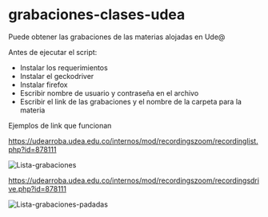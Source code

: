 # grabaciones-clases-udea

Puede obtener las grabaciones de las materias alojadas en Ude@

Antes de ejecutar el script:
- Instalar los requerimientos
- Instalar el geckodriver
- Instalar firefox
- Escribir nombre de usuario y contraseña en el archivo
- Escribir el link de las grabaciones y el nombre de la carpeta para la materia

Ejemplos de link que funcionan

https://udearroba.udea.edu.co/internos/mod/recordingszoom/recordinglist.php?id=878111

![Lista-grabaciones](https://i.imgur.com/PVHYKzL.png)

https://udearroba.udea.edu.co/internos/mod/recordingszoom/recordingsdrive.php?id=878111

![Lista-grabaciones-padadas](https://i.imgur.com/nHuSaE5.png)


